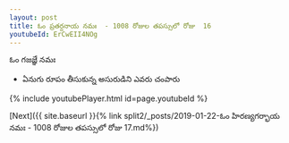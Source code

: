 ```yaml
---
layout: post
title: ఓం ప్రతర్దనాయ నమః  - 1008 రోజుల తపస్సులో రోజు  16
youtubeId: ErCwEII4NOg
---
```

 
 
 ఓం గజజ్ఞే నమః  
 
 -  ఏనుగు రూపం తీసుకున్న అసురుడిని ఎవరు చంపారు 
 
  
 
  
 
 
 
 
 
 


{% include youtubePlayer.html id=page.youtubeId %}
 
[Next]({{ site.baseurl }}{% link  split2/_posts/2019-01-22-ఓం హిరణ్యగర్భాయ నమః  - 1008 రోజుల తపస్సులో రోజు  17.md%})
 
